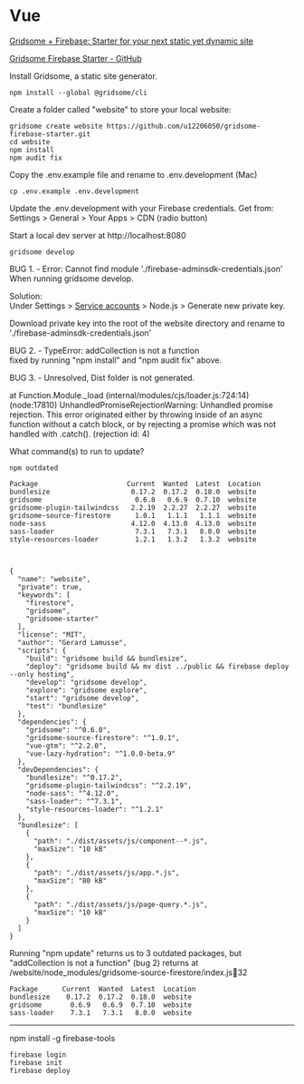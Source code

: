 # Vue  

<!-- https://modelearth.github.io/community/resources/vue/ -->

[Gridsome + Firebase: Starter for your next static yet dynamic site](https://medium.com/day4/gridsome-firebase-starter-for-your-next-static-yet-dynamic-site-a0676bb5b8ba)  

[Gridsome Firebase Starter - GitHub](https://github.com/u12206050/gridsome-firebase-starter)
<!-- Also potentially usefull https://blog.logrocket.com/vue-firebase-authentication/ -->

Install Gridsome, a static site generator.

```
npm install --global @gridsome/cli
```

Create a folder called "website" to store your local website:  

```
gridsome create website https://github.com/u12206050/gridsome-firebase-starter.git
cd website
npm install
npm audit fix
```

Copy the .env.example file and rename to .env.development (Mac)
<!-- Note that there is already env.development without starting dot. -->

```
cp .env.example .env.development
```

Update the .env.development with your Firebase credentials.
Get from: Settings > General > Your Apps > CDN (radio button)
<!-- See docs /firebase/login -->

Start a local dev server at http://localhost:8080  
```
gridsome develop
```

BUG 1. - Error: Cannot find module './firebase-adminsdk-credentials.json'  
When running gridsome develop.  

Solution:  
Under Settings > [Service accounts](https://console.firebase.google.com/project/_/settings/serviceaccounts/adminsdk) > Node.js > Generate new private key.  

Download private key into the root of the website directory and rename to './firebase-adminsdk-credentials.json'  

<!--
Set up Firebase AdminSDK service credentials

1. Navigate to the [settings/serviceaccounts/adminsdk](https://console.firebase.google.com/u/0/project/_/settings/serviceaccounts/adminsdk) of your firebase project.
2. Make sure `Firebase Admin SDK` is current title, and click `Generate new private key`
3. Download the key and save it to the root of your project with the name firebase-adminsdk-credentials.json
4. Optional: If you use a different file name, for the saftey of everyone, include this line in your .gitignore file: *-firebase-adminsdk-*.json and update gridsome.config.js with the new file name.  
-->

BUG 2. - TypeError: addCollection is not a function  
fixed by running "npm install" and "npm audit fix" above.  



BUG 3. - Unresolved, Dist folder is not generated.  

at Function.Module._load (internal/modules/cjs/loader.js:724:14)
(node:17810) UnhandledPromiseRejectionWarning: Unhandled promise rejection. This error originated either by throwing inside of an async function without a catch block, or by rejecting a promise which was not handled with .catch(). (rejection id: 4)  


<!--
Try skipping this (it's not part of the setup instructions and had no result.)
Install Firebase Admin SDK    https://firebase.google.com/docs/admin/setup
Might not be needed (didn't resolve: Cannot find module './firebase-adminsdk-credentials.json): 

```
npm install firebase-admin --save
```
-->

What command(s) to run to update?

```
npm outdated

Package                      Current  Wanted  Latest  Location
bundlesize                    0.17.2  0.17.2  0.18.0  website
gridsome                       0.6.8   0.6.9  0.7.10  website
gridsome-plugin-tailwindcss   2.2.19  2.2.27  2.2.27  website
gridsome-source-firestore      1.0.1   1.1.1   1.1.1  website
node-sass                     4.12.0  4.13.0  4.13.0  website
sass-loader                    7.3.1   7.3.1   8.0.0  website
style-resources-loader         1.2.1   1.3.2   1.3.2  website



{
  "name": "website",
  "private": true,
  "keywords": [
    "firestore",
    "gridsome",
    "gridsome-starter"
  ],
  "license": "MIT",
  "author": "Gerard Lamusse",
  "scripts": {
    "build": "gridsome build && bundlesize",
    "deploy": "gridsome build && mv dist ../public && firebase deploy --only hosting",
    "develop": "gridsome develop",
    "explore": "gridsome explore",
    "start": "gridsome develop",
    "test": "bundlesize"
  },
  "dependencies": {
    "gridsome": "^0.6.0",
    "gridsome-source-firestore": "^1.0.1",
    "vue-gtm": "^2.2.0",
    "vue-lazy-hydration": "^1.0.0-beta.9"
  },
  "devDependencies": {
    "bundlesize": "^0.17.2",
    "gridsome-plugin-tailwindcss": "^2.2.19",
    "node-sass": "^4.12.0",
    "sass-loader": "^7.3.1",
    "style-resources-loader": "^1.2.1"
  },
  "bundlesize": [
    {
      "path": "./dist/assets/js/component--*.js",
      "maxSize": "10 kB"
    },
    {
      "path": "./dist/assets/js/app.*.js",
      "maxSize": "80 kB"
    },
    {
      "path": "./dist/assets/js/page-query.*.js",
      "maxSize": "10 kB"
    }
  ]
}
```

Running "npm update" returns us to 3 outdated packages, but "addCollection is not a function" (bug 2) returns at /website/node_modules/gridsome-source-firestore/index.js:100:32

```
Package      Current  Wanted  Latest  Location
bundlesize    0.17.2  0.17.2  0.18.0  website
gridsome       0.6.9   0.6.9  0.7.10  website
sass-loader    7.3.1   7.3.1   8.0.0  website
```

------

npm install -g firebase-tools

<!--
Georgia Firestore IO 1


georgia-firestore-io-1
-->

```
firebase login
firebase init
firebase deploy
```

